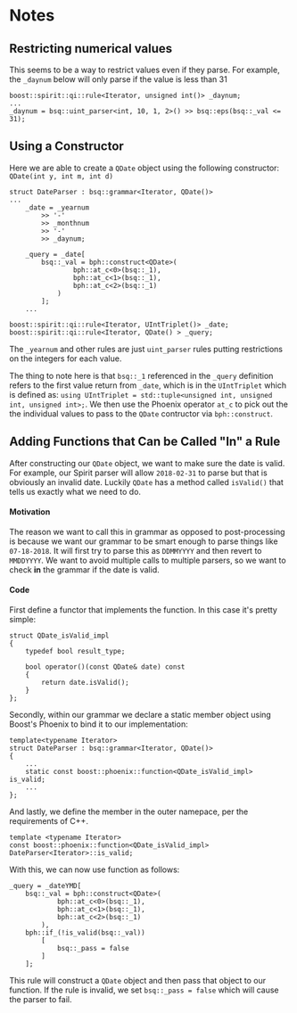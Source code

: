# Notes

## Restricting numerical values

This seems to be a way to restrict values even if they parse. For example, the `_daynum` below will only parse if the value is less than 31

    boost::spirit::qi::rule<Iterator, unsigned int()> _daynum;
    ...
    _daynum = bsq::uint_parser<int, 10, 1, 2>() >> bsq::eps(bsq::_val <= 31);

## Using a Constructor

Here we are able to create a `QDate` object using the following constructor: `QDate(int y, int m, int d)`

    struct DateParser : bsq::grammar<Iterator, QDate()>
    ...
        _date = _yearnum
            >> '-'
            >> _monthnum
            >> '-'
            >> _daynum;

        _query = _date[
            bsq::_val = bph::construct<QDate>(
                    bph::at_c<0>(bsq::_1), 
                    bph::at_c<1>(bsq::_1), 
                    bph::at_c<2>(bsq::_1)
                )
            ];
        ...

    boost::spirit::qi::rule<Iterator, UIntTriplet()> _date;
    boost::spirit::qi::rule<Iterator, QDate() > _query;

The `_yearnum` and other rules are just `uint_parser` rules putting restrictions on the integers for each value. 

The thing to note here is that `bsq::_1` referenced in the `_query` definition refers to the first value return from `_date`, which is in the `UIntTriplet` which is defined as: `using UIntTriplet = std::tuple<unsigned int, unsigned int, unsigned int>;`. We then use the Phoenix operator `at_c` to pick out the the individual values to pass to the `QDate` contructor via `bph::construct`.

## Adding Functions that Can be Called "In" a Rule

After constructing our `QDate` object, we want to make sure the date is valid. For example, our Spirit parser will allow `2018-02-31` to parse but that is obviously an invalid date. Luckily `QDate` has a method called `isValid()` that tells us exactly what we need to do.

#### Motivation
The reason we want to call this in grammar as opposed to post-processing is because we want our grammar to be smart enough to parse things like `07-18-2018`. It will first try to parse this as `DDMMYYYY` and then revert to `MMDDYYYY`. We want to avoid multiple calls to multiple parsers, so we want to check **in** the grammar if the date is valid.

#### Code
First define a functor that implements the function. In this case it's pretty simple:

    struct QDate_isValid_impl
    {
        typedef bool result_type;

        bool operator()(const QDate& date) const
        {
            return date.isValid();
        }
    };

Secondly, within our grammar we declare a static member object using Boost's Phoenix to bind it to our implementation:

    template<typename Iterator>
    struct DateParser : bsq::grammar<Iterator, QDate()>
    {
        ...
        static const boost::phoenix::function<QDate_isValid_impl> is_valid;
        ...
    };

And lastly, we define the member in the outer namepace, per the requirements of C++.

    template <typename Iterator>
    const boost::phoenix::function<QDate_isValid_impl> DateParser<Iterator>::is_valid;

With this, we can now use function as follows:

    _query = _dateYMD[
        bsq::_val = bph::construct<QDate>(
                bph::at_c<0>(bsq::_1), 
                bph::at_c<1>(bsq::_1), 
                bph::at_c<2>(bsq::_1)
            ),
        bph::if_(!is_valid(bsq::_val))
            [
                bsq::_pass = false
            ]
        ];

This rule will construct a `QDate` object and then pass that object to our function. If the rule is invalid, we set `bsq::_pass = false` which will cause the parser to fail.